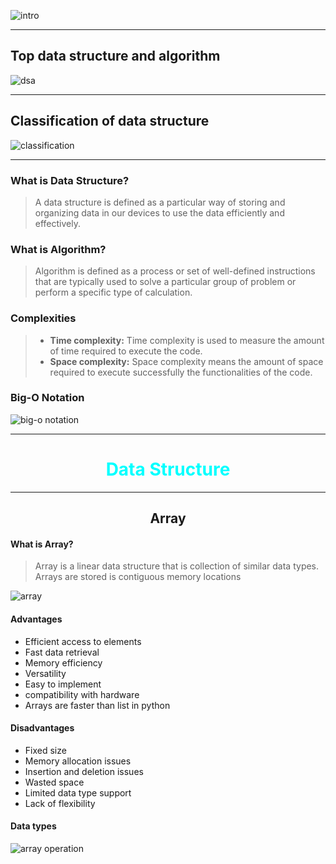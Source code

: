 ![intro](https://ucscextension-live-28cd95cf77884d15bb06-01c17c1.divio-media.net/images/python-data-structures-and-a.2e16d0ba.fill-2400x858-c100.jpg)

---

## Top data structure and algorithm
![dsa](https://media.geeksforgeeks.org/wp-content/cdn-uploads/20221017172544/Introduction-to-Data-Structures-and-Algorithms-DSA.png)

---

## Classification of data structure
![classification](https://media.geeksforgeeks.org/wp-content/uploads/20220520182504/ClassificationofDataStructure-660x347.jpg)

---

### What is Data Structure?
> A data structure is defined as a particular way of storing and organizing data in our devices to use the data efficiently and effectively.

### What is Algorithm?
> Algorithm is defined as a process or set of well-defined instructions that are typically used to solve a particular group of problem or perform a specific type of calculation.

### Complexities
> * **Time complexity:** Time complexity is used to measure the amount of time required to execute the code.
> * **Space complexity:** Space complexity means the amount of space required to execute successfully the functionalities of the code.

### Big-O Notation
![big-o notation](https://www.bigocheatsheet.com/img/big-o-cheat-sheet-poster.png)

---

<div align="center" style="color: aqua">
    <h1>Data Structure</h1>
</div>

---

<div align="center">
    <h2>Array</h2>
</div>

#### What is Array?
> Array is a linear data structure that is collection of similar data types. Arrays are stored is contiguous memory locations

![array](https://www.tutorialspoint.com/data_structures_algorithms/images/arrays1.jpg)

#### Advantages 
* Efficient access to elements
* Fast data retrieval
* Memory efficiency
* Versatility
* Easy to implement
* compatibility with hardware
* Arrays are faster than list in python

#### Disadvantages
* Fixed size
* Memory allocation issues
* Insertion and deletion issues
* Wasted space
* Limited data type support
* Lack of flexibility

#### Data types
![array operation](https://media.geeksforgeeks.org/wp-content/uploads/CommonArticleDesign2-min.png)